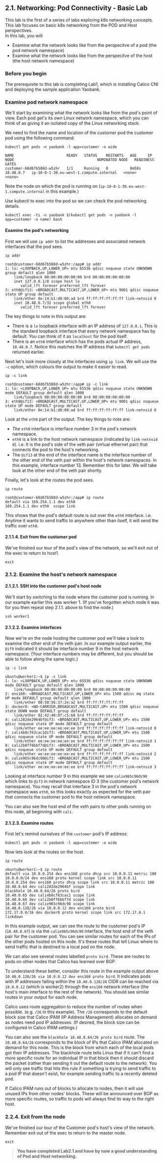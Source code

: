 ## 2.1. Networking: Pod Connectivity - Basic Lab

This lab is the first of a series of labs exploring k8s networking concepts. This lab focuses on basic k8s networking from the POD and Host perspectives.   
In this lab, you will:
* Examine what the network looks like from the perspecitve of a pod (the pod network namespace)
* Examine what the network looks like from the perspecitve of the host (the host network namespace)

### Before you begin

The prerequisite to this lab is completing Lab1, which is installing Calico CNI and deploying the sample application Yaobank.


### Examine pod network namespace

We'll start by examining what the network looks like from the pod's point of view. Each pod get's its own Linux network namespace, which you can think of as giving it an isolated copy of the Linux networking stack. 


We need to find the name and location of the customer pod the customer pod using the following command.

```
kubectl get pods -n yaobank -l app=customer -o wide
```
```
NAME                        READY   STATUS    RESTARTS   AGE     IP          NODE                                      NOMINATED NODE   READINESS GATES
customer-68d67b588d-w5zhr   1/1     Running   0          8m58s   10.48.0.7   ip-10-0-1-30.eu-west-1.compute.internal   <none>           <none>
```

Note the node on which the pod is running on (`ip-10-0-1-30.eu-west-1.compute.internal` in this example.)

Use kubectl to exec into the pod so we can check the pod networking details. 

```
kubectl exec -ti -n yaobank $(kubectl get pods -n yaobank -l app=customer -o name) bash
```

#### Examine the pod's networking

First we will use `ip addr` to list the addresses and associated network interfaces that the pod sees.
```
ip addr
```
```
root@customer-68d67b588d-w5zhr:/app# ip addr
1: lo: <LOOPBACK,UP,LOWER_UP> mtu 65536 qdisc noqueue state UNKNOWN group default qlen 1000
    link/loopback 00:00:00:00:00:00 brd 00:00:00:00:00:00
    inet 127.0.0.1/8 scope host lo
       valid_lft forever preferred_lft forever
3: eth0@if13: <BROADCAST,MULTICAST,UP,LOWER_UP> mtu 9001 qdisc noqueue state UP group default 
    link/ether 8e:14:b1:d0:60:ad brd ff:ff:ff:ff:ff:ff link-netnsid 0
    inet 10.48.0.7/32 scope global eth0
       valid_lft forever preferred_lft forever
```

The key things to note in this output are:
* There is a `lo` loopback interface with an IP address of `127.0.0.1`. This is the standard loopback interface that every network namespace has by default. You can think of it as `localhost` for the pod itself.
* There is an `eth0` interface which has the pods actual IP address, `10.48.0.7`. Notice this matches the IP address that `kubectl get pods` returned earlier.

Next let's look more closely at the interfaces using `ip link`.  We will use the `-c` option, which colours the output to make it easier to read.

```
ip -c link
```
```
root@customer-68d67b588d-w5zhr:/app# ip -c link
1: lo: <LOOPBACK,UP,LOWER_UP> mtu 65536 qdisc noqueue state UNKNOWN mode DEFAULT group default qlen 1000
    link/loopback 00:00:00:00:00:00 brd 00:00:00:00:00:00
3: eth0@if13: <BROADCAST,MULTICAST,UP,LOWER_UP> mtu 9001 qdisc noqueue state UP mode DEFAULT group default 
    link/ether 8e:14:b1:d0:60:ad brd ff:ff:ff:ff:ff:ff link-netnsid 0
```

Look at the `eth0` part of the output. The key things to note are:
* The `eth0` interface is interface number 3 in the pod's network namespace.
* `eth0` is a link to the host network namespace (indicated by `link-netnsid 0`). i.e. It is the pod's side of the veth pair (virtual ethernet pair) that connects the pod to the host's networking.
* The `@if13` at the end of the interface name is the interface number of the other end of the veth pair within the host's network namespaces. In this example, interface number 13.  Remember this for later. We will take look at the other end of the veth pair shortly.

Finally, let's look at the routes the pod sees.

```
ip route
```
```
root@customer-68d67b588d-w5zhr:/app# ip route
default via 169.254.1.1 dev eth0 
169.254.1.1 dev eth0  scope link 
```
This shows that the pod's default route is out over the `eth0` interface. i.e. Anytime it wants to send traffic to anywhere other than itself, it will send the traffic over `eth0`.

#### 2.1.1.4. Exit from the customer pod
We've finished our tour of the pod's view of the network, so we'll exit out of the exec to return to host1.
```
exit
```

### 2.1.2. Examine the host's network namespace

#### 2.1.2.1. SSH into the customer pod's host node
We'll start by switching to the node where the customer pod is running. In our example earlier this was worker 1. (If you've forgotten which node it was for you then repeat step 2.1.1. above to find the node.)
```
ssh worker1
```

#### 2.1.2.2. Examine interfaces
Now we're on the node hosting the customer pod we'll take a look to examine the other end of the veth pair. In our example output earlier, the `@if9` indicated it should be interface number 9 in the host network namespace. (Your interface numbers may be different, but you should be able to follow along the same logic.)
```
ip -c link
```
```
ubuntu@worker1:~$ ip -c link
1: lo: <LOOPBACK,UP,LOWER_UP> mtu 65536 qdisc noqueue state UNKNOWN mode DEFAULT group default qlen 1000
    link/loopback 00:00:00:00:00:00 brd 00:00:00:00:00:00
2: ens160: <BROADCAST,MULTICAST,UP,LOWER_UP> mtu 1500 qdisc mq state UP mode DEFAULT group default qlen 1000
    link/ether 00:50:56:37:2e:a2 brd ff:ff:ff:ff:ff:ff
3: docker0: <NO-CARRIER,BROADCAST,MULTICAST,UP> mtu 1500 qdisc noqueue state DOWN mode DEFAULT group default 
    link/ether 02:42:40:0f:c5:68 brd ff:ff:ff:ff:ff:ff
4: cali282de2964bf@if3: <BROADCAST,MULTICAST,UP,LOWER_UP> mtu 1500 qdisc noqueue state UP mode DEFAULT group default 
    link/ether ee:ee:ee:ee:ee:ee brd ff:ff:ff:ff:ff:ff link-netnsid 0
7: cali4b8cf63cac1@if3: <BROADCAST,MULTICAST,UP,LOWER_UP> mtu 1500 qdisc noqueue state UP mode DEFAULT group default 
    link/ether ee:ee:ee:ee:ee:ee brd ff:ff:ff:ff:ff:ff link-netnsid 1
8: cali2b0ff6bbf7d@if3: <BROADCAST,MULTICAST,UP,LOWER_UP> mtu 1500 qdisc noqueue state UP mode DEFAULT group default 
    link/ether ee:ee:ee:ee:ee:ee brd ff:ff:ff:ff:ff:ff link-netnsid 2
9: calie965c96dc90@if3: <BROADCAST,MULTICAST,UP,LOWER_UP> mtu 1500 qdisc noqueue state UP mode DEFAULT group default 
    link/ether ee:ee:ee:ee:ee:ee brd ff:ff:ff:ff:ff:ff link-netnsid 3
```

Looking at interface number 9 in this example we see `calie965c96dc90` which links to `@if3` in network namespace ID 3 (the customer pod's network namespace).  You may recall that interface 3 in the pod's network namespace was `eth0`, so this looks exactly as expected for the veth pair that connects the customer pod to the host network namespace.  

You can also see the host end of the veth pairs to other pods running on this node, all beginning with `cali`.

#### 2.1.2.3. Examine routes
First let's remind ourselves of the `customer` pod's IP address:
```
kubectl get pods -n yaobank -l app=customer -o wide
````

Now lets look at the routes on the host.
```
ip route
```
```
ubuntu@worker1:~$ ip route
default via 10.0.0.254 dev ens160 proto dhcp src 10.0.0.11 metric 100 
10.0.0.0/24 dev ens160 proto kernel scope link src 10.0.0.11 
10.0.0.254 dev ens160 proto dhcp scope link src 10.0.0.11 metric 100 
10.48.0.64 dev cali282de2964bf scope link 
blackhole 10.48.0.64/26 proto bird 
10.48.0.65 dev cali4b8cf63cac1 scope link 
10.48.0.66 dev cali2b0ff6bbf7d scope link 
10.48.0.67 dev calie965c96dc90 scope link 
10.48.0.128/26 via 10.0.0.12 dev ens160 proto bird 
172.17.0.0/16 dev docker0 proto kernel scope link src 172.17.0.1 linkdown 
```

In this example output, we can see the route to the customer pod's IP (`10.48.0.67`) is via the `calie965c96dc90` interface, the host end of the veth pair for the customer pod. You can see similar routes for each of the IPs of the other pods hosted on this node. It's these routes that tell Linux where to send traffic that is destined to a local pod on the node.

We can also see several routes labelled `proto bird`. These are routes to pods on other nodes that Calico has learned over BGP. 

To understand these better, consider this route in the example output above `10.48.0.128/26 via 10.0.0.12 dev ens160 proto bird`.  It indicates pods with IP addresses falling within the `10.48.0.128/26` CIDR can be reached via `10.0.0.12` (which is worker2) through the `ens160` network interface (the host's main interface to the rest of the network). You should see similar routes in your output for each node.

Calico uses route aggregation to reduce the number of routes when possible. (e.g. `/26` in this example). The `/26` corresponds to the default block size that Calico IPAM (IP Address Management) allocates on demand as nodes need pod IP addresses. (If desired, the block size can be configured in Calico IPAM settings.)  

You can also see the `blackhole 10.48.0.64/26 proto bird` route. The `10.48.0.64/26` corresponds to the block of IPs that Calico IPAM allocated on demand for this node. This is the block from which each of the local pods got their IP addresses. The blackhole route tells Linux that if it can't find a more specific route for an individual IP in that block then it should discard the packet (rather than sending it out the default route to the network). You will only see traffic that hits this rule if something is trying to send traffic to a pod IP that doesn't exist, for example sending traffic to a recently deleted pod.

If Calico IPAM runs out of blocks to allocate to nodes, then it will use unused IPs from other nodes' blocks. These will be announced over BGP as more specific routes, so traffic to pods will always find its way to the right host.

### 2.2.4. Exit from the node
We've finished our tour of the Customer pod's host's view of the network. Remember exit out of the exec to return to the master node.
```
exit
```

> __You have completed Lab2.1 and have by now a good understanding of Pod and Host networking.__
